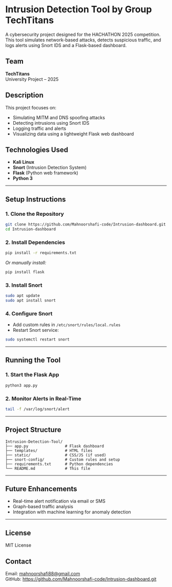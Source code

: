 # Intrusion Detection Tool by Group TechTitans

A cybersecurity project designed for the HACHATHON 2025 competition. This tool simulates network-based attacks, detects suspicious traffic, and logs alerts using Snort IDS and a Flask-based dashboard.

## Team
**TechTitans**  
University Project – 2025

## Description
This project focuses on:
- Simulating MITM and DNS spoofing attacks
- Detecting intrusions using Snort IDS
- Logging traffic and alerts
- Visualizing data using a lightweight Flask web dashboard

## Technologies Used
- **Kali Linux**
- **Snort** (Intrusion Detection System)
- **Flask** (Python web framework)
- **Python 3**

---

## Setup Instructions

### 1. Clone the Repository
```bash
git clone https://github.com/Mahnoorshafi-code/Intrusion-dashboard.git
cd Intrusion-dashboard
```

### 2. Install Dependencies
```bash
pip install -r requirements.txt
```
*Or manually install:*
```bash
pip install flask
```

### 3. Install Snort
```bash
sudo apt update
sudo apt install snort
```

### 4. Configure Snort
- Add custom rules in `/etc/snort/rules/local.rules`
- Restart Snort service:
```bash
sudo systemctl restart snort
```

---

## Running the Tool

### 1. Start the Flask App
```bash
python3 app.py
```

### 2. Monitor Alerts in Real-Time
```bash
tail -f /var/log/snort/alert
```

---

## Project Structure
```
Intrusion-Detection-Tool/
├── app.py                # Flask dashboard
├── templates/            # HTML files
├── static/               # CSS/JS (if used)
├── snort-config/         # Custom rules and setup
├── requirements.txt      # Python dependencies
└── README.md             # This file
```

---

## Future Enhancements
- Real-time alert notification via email or SMS
- Graph-based traffic analysis
- Integration with machine learning for anomaly detection

---

## License
MIT License

## Contact 
Email: mahnoorshafi88@gmail.com  
GitHub: https://github.com/Mahnoorshafi-code/Intrusion-dashboard.git

